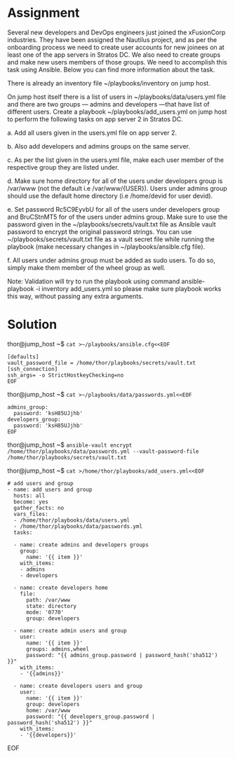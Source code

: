 # Assignment
Several new developers and DevOps engineers just joined the xFusionCorp industries. 
They have been assigned the Nautilus project, and as per the onboarding process we need to 
create user accounts for new joinees on at least one of the app servers in Stratos DC. 
We also need to create groups and make new users members of those groups. 
We need to accomplish this task using Ansible. Below you can find more information about the task.

There is already an inventory file ~/playbooks/inventory on jump host.

On jump host itself there is a list of users in ~/playbooks/data/users.yml file and 
there are two groups — admins and developers —that have list of different users. 
Create a playbook ~/playbooks/add_users.yml on jump host to perform the following tasks on app server 2 in Stratos DC.

a. Add all users given in the users.yml file on app server 2.

b. Also add developers and admins groups on the same server.

c. As per the list given in the users.yml file, make each user member of the respective group they are listed under.

d. Make sure home directory for all of the users under developers group is /var/www (not the default i.e /var/www/{USER}). 
Users under admins group should use the default home directory (i.e /home/devid for user devid).

e. Set password Rc5C9EyvbU for all of the users under developers group and BruCStnMT5 for of the users under admins group. 
Make sure to use the password given in the ~/playbooks/secrets/vault.txt file as Ansible vault password to 
encrypt the original password strings. You can use ~/playbooks/secrets/vault.txt file as a vault secret 
file while running the playbook (make necessary changes in ~/playbooks/ansible.cfg file).

f. All users under admins group must be added as sudo users. To do so, simply make them member of the wheel group as well.

Note: Validation will try to run the playbook using command ansible-playbook -i inventory add_users.yml so please make 
sure playbook works this way, without passing any extra arguments.

# Solution
thor@jump_host ~$ `cat >~/playbooks/ansible.cfg<<EOF`
```
[defaults]
vault_password_file = /home/thor/playbooks/secrets/vault.txt
[ssh_connection]
ssh_args= -o StrictHostkeyChecking=no
EOF
```

thor@jump_host ~$ `cat >~/playbooks/data/passwords.yml<<EOF`
```
admins_group:
  password: 'ksH85UJjhb'
developers_group:
  password: 'ksH85UJjhb'
EOF
```
thor@jump_host ~$ `ansible-vault encrypt /home/thor/playbooks/data/passwords.yml --vault-password-file /home/thor/playbooks/secrets/vault.txt`  

thor@jump_host ~$ `cat >/home/thor/playbooks/add_users.yml<<EOF`
```
# add users and group
- name: add users and group
  hosts: all
  become: yes
  gather_facts: no
  vars_files:
  - /home/thor/playbooks/data/users.yml
  - /home/thor/playbooks/data/passwords.yml
  tasks:

  - name: create admins and developers groups
    group:
      name: '{{ item }}'
    with_items:
    - admins
    - developers
    
  - name: create developers home
    file:
      path: /var/www
      state: directory
      mode: '0770'
      group: developers
      
  - name: create admin users and group
    user:
      name: '{{ item }}'
      groups: admins,wheel
      password: "{{ admins_group.password | password_hash('sha512') }}"
    with_items:
    - '{{admins}}'
     
  - name: create developers users and group
    user:
      name: '{{ item }}'
      group: developers
      home: /var/www
      password: "{{ developers_group.password | password_hash('sha512') }}"
    with_items:
    - '{{developers}}' 
```                                                      
EOF
